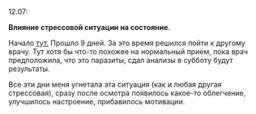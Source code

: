12.07:

**Влияние стрессовой ситуации на состояние.**

Начало [тут.](/iyul.md) Прошло 9 дней. За это время решился пойти к другому врачу. Тут хотя бы что-то похожее на нормальный прием, пока врач предположила, что это паразиты, сдал анализы в субботу будут результаты.

Все эти дни меня угнетала эта ситуация \(как и любая другая стрессовая\), сразу после осмотра появилось какое-то облегчение, улучшилось настроение, прибавилось мотивации.

